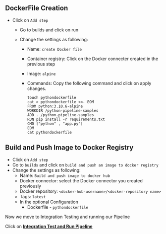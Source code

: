 ##  DockerFile Creation  
 
 - Click on `Add step`
   - Go to builds and click on run 
   - Change the settings as following:
   
      - Name: `create Docker file`
      - Container registry: Click on the Docker connecter created in the previous step 
      - Image: `alpine`
      - Commands: Copy the following command and click on apply changes.
 
         ```
         touch pythondockerfile
         cat > pythondockerfile <<- EOM
         FROM python:3.10.6-alpine
         WORKDIR /python-pipeline-samples
         ADD . /python-pipeline-samples
         RUN pip install -r requirements.txt
         CMD ["python" , "app.py"]
         EOM
         cat pythondockerfile
         ```
         
      
 ## Build and Push Image to Docker Registry
 - Click on `Add step`
 - Go to `builds` and click on `build and push an image to docker registry`
 -  Change the settings as following:
    - Name: `Build and push image to docker hub`
    - Docker connector: select the Docker connector you created previously 
    - Docker repository: `<docker-hub-username>/<docker-repository name>`
    - Tags: `latest`
    - In the optional Configuration
      - Dockerfile - ```pythondockerfile```

Now we move to Integration Testing and running our Pipeline

Click on **[Integration Test and Run Pipeline](Integration.md)**
